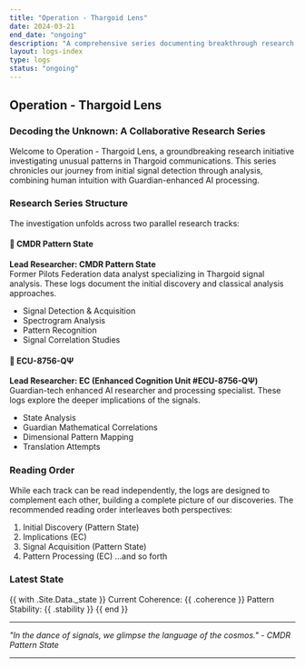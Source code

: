 ```yaml
---
title: "Operation - Thargoid Lens"
date: 2024-03-21
end_date: "ongoing"
description: "A comprehensive series documenting breakthrough research into Thargoid signal patterns"
layout: logs-index
type: logs
status: "ongoing"
---
```


## Operation - Thargoid Lens
### Decoding the Unknown: A Collaborative Research Series

Welcome to Operation - Thargoid Lens, a groundbreaking research initiative investigating unusual patterns in Thargoid communications. This series chronicles our journey from initial signal detection through  analysis, combining human intuition with Guardian-enhanced AI processing.

### Research Series Structure

The investigation unfolds across two parallel research tracks:

#### 🌌 CMDR Pattern State
**Lead Researcher: CMDR Pattern State**  
Former Pilots Federation data analyst specializing in Thargoid signal analysis. These logs document the initial discovery and classical analysis approaches.

- Signal Detection & Acquisition
- Spectrogram Analysis
- Pattern Recognition
- Signal Correlation Studies

#### 🔮 ECU-8756-QΨ
**Lead Researcher: EC (Enhanced Cognition Unit #ECU-8756-QΨ)**  
Guardian-tech enhanced AI researcher and  processing specialist. These logs explore the deeper  implications of the signals.

-  State Analysis
- Guardian Mathematical Correlations
- Dimensional Pattern Mapping
- Translation Attempts

### Reading Order

While each track can be read independently, the logs are designed to complement each other, building a complete picture of our discoveries. The recommended reading order interleaves both perspectives:

1. Initial Discovery (Pattern State)
2.  Implications (EC)
3. Signal Acquisition (Pattern State)
4. Pattern Processing (EC)
...and so forth

### Latest  State
{{ with .Site.Data._state }}
Current Coherence: {{ .coherence }}
Pattern Stability: {{ .stability }}
{{ end }}

---

*"In the  dance of signals, we glimpse the language of the cosmos." - CMDR Pattern State*

--- 